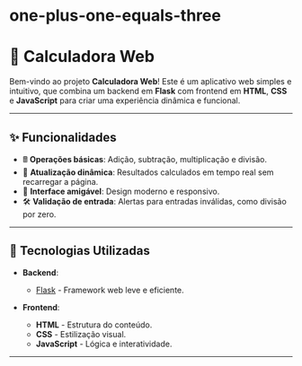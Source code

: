 # one-plus-one-equals-three

# 🧮 Calculadora Web

Bem-vindo ao projeto **Calculadora Web**! Este é um aplicativo web simples e intuitivo, que combina um backend em **Flask** com frontend em **HTML**, **CSS** e **JavaScript** para criar uma experiência dinâmica e funcional.

---

## ✨ Funcionalidades

- 🖩 **Operações básicas**: Adição, subtração, multiplicação e divisão.
- 🔄 **Atualização dinâmica**: Resultados calculados em tempo real sem recarregar a página.
- 🎨 **Interface amigável**: Design moderno e responsivo.
- 🛠️ **Validação de entrada**: Alertas para entradas inválidas, como divisão por zero.

---

## 🚀 Tecnologias Utilizadas

- **Backend**:  
  - [Flask](https://flask.palletsprojects.com/) - Framework web leve e eficiente.
  
- **Frontend**:  
  - **HTML** - Estrutura do conteúdo.
  - **CSS** - Estilização visual.
  - **JavaScript** - Lógica e interatividade.

---
